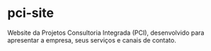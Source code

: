 # pci-site
Website da Projetos Consultoria Integrada (PCI), desenvolvido para apresentar a empresa, seus serviços e canais de contato.
